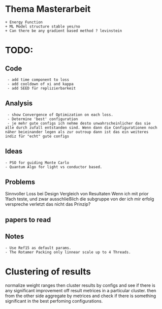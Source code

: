 # Thema Masterarbeit
    + Energy Function
    + ML Model structure stable yes/no
    + Can there be any gradient based method ? levinstein

# TODO: 
## Code
     - add time component to loss
     - add cooldown of xi and kappa
     - add SEED für replizierbarkeit
## Analysis
     - show Convergence of Optimization on each loss.
     - Determine 'best' configuration
     - je mehr gute configs ich nehme desto unwahrscheinlicher das sie alle durch zufall entstanden sind. Wenn dann die Configurationen noch näher beieinander legen als zur outroup dann ist das ein weiteres indiz für "echt" gute configs

## Ideas
    - PSO for guiding Monte Carlo
    - Quantum Algo for light vs conductor based.

## Problems
Sinnvoller Loss bei Design
Vergleich von Resultaten
Wenn ich mit prior 1fach teste, und zwar ausschließlich die subgruppe von der ich mir erfolg verspreche verletzt das nicht das Prinzip?
## papers to read


## Notes
    - Use Ref15 as default params.
    - The Rotamer Packing only linnear scale up to 4 Threads.

# Clustering of results
normalize weight ranges then cluster results by configs and see if there is any significant 
improvement off result metrices in a particular cluster. 
then from the other side aggregate by metrices and check if there is something significant in the best perfoming configurations.

